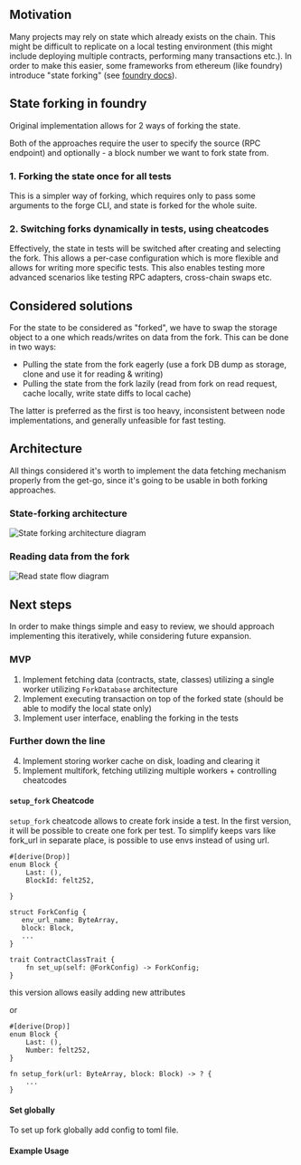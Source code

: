 ## Motivation

Many projects may rely on state which already exists on the chain. 
This might be difficult to replicate on a local testing environment 
(this might include deploying multiple contracts, performing many transactions etc.).
In order to make this easier, some frameworks from ethereum (like foundry) introduce "state forking" (see [foundry docs](https://book.getfoundry.sh/forge/fork-testing)).

## State forking in foundry

Original implementation allows for 2 ways of forking the state.

Both of the approaches require the user to specify the source (RPC endpoint) and optionally - a block number we want to fork state from.

### 1. Forking the state once for all tests
This is a simpler way of forking, which requires only to pass some arguments to the forge CLI, 
and state is forked for the whole suite.

### 2. Switching forks dynamically in tests, using cheatcodes
Effectively, the state in tests will be switched after creating and selecting the fork. 
This allows a per-case configuration which is more flexible and allows for writing more specific tests.
This also enables testing more advanced scenarios like testing RPC adapters, cross-chain swaps etc. 

## Considered solutions

For the state to be considered as "forked", we have to swap the storage object 
to a one which reads/writes on data from the fork. This can be done in two ways:

- Pulling the state from the fork eagerly (use a fork DB dump as storage, clone and use it for reading & writing)
- Pulling the state from the fork lazily (read from fork on read request, cache locally, write state diffs to local cache)

The latter is preferred as the first is too heavy, inconsistent between node implementations, and generally 
unfeasible for fast testing.

## Architecture

All things considered it's worth to implement the data fetching mechanism properly from the get-go, 
since it's going to be usable in both forking approaches.

### State-forking architecture

![State forking architecture diagram](./state_forking_arch_diag.jpg)

### Reading data from the fork

![Read state flow diagram](./read_state_flow_diag.jpg)


## Next steps

In order to make things simple and easy to review, we should approach implementing this iteratively, 
while considering future expansion. 

### MVP
1. Implement fetching data (contracts, state, classes) utilizing a single worker utilizing `ForkDatabase` architecture
2. Implement executing transaction on top of the forked state (should be able to modify the local state only)
3. Implement user interface, enabling the forking in the tests

### Further down the line
4. Implement storing worker cache on disk, loading and clearing it
5. Implement multifork, fetching utilizing multiple workers + controlling cheatcodes

#### `setup_fork` Cheatcode
`setup_fork` cheatcode allows to create fork inside a test. In the first version, it will be possible to create one fork per test. To simplify keeps vars like fork_url in separate place, is possible to use envs instead of using url.

```cairo
#[derive(Drop)]
enum Block {
    Last: (),
    BlockId: felt252,

}

struct ForkConfig {
   env_url_name: ByteArray,
   block: Block,
   ...
}

trait ContractClassTrait {
    fn set_up(self: @ForkConfig) -> ForkConfig;
}
```

this version allows easily adding new attributes

or

```
#[derive(Drop)]
enum Block {
    Last: (),
    Number: felt252,
}

fn setup_fork(url: ByteArray, block: Block) -> ? {
    ...
}
```

#### Set globally
To set up fork globally add config to toml file.


#### Example Usage